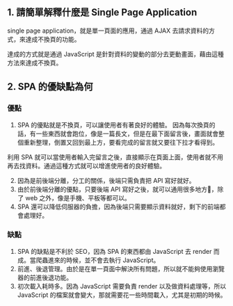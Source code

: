 ## 1.  請簡單解釋什麼是 Single Page Application
single page application，就是單一頁面的應用，通過 AJAX 去請求資料的方式，來達成不換頁的功能。

達成的方式就是通過 JavaScript 是針對資料的變動的部分去更動畫面，藉由這種方法來達成不換頁。


## 2.  SPA 的優缺點為何
### 優點
1. SPA 的優點就是不換頁，可以讓使用者有著良好的體驗。
因為每次換頁的話，有一些東西就會跑位，像是一篇長文，但是在最下面留言後，畫面就會整個重新整理，倒置又回到最上方，要看完成的留言就又要往下拉才看得到。

利用 SPA 就可以當使用者輸入完留言之後，直接顯示在頁面上面，使用者就不用再去找資料。通過這種方式就可以增進使用者的良好體驗。

2. 因為是前後端分離，分工的關係，後端只需負責把 API 寫好就好。
3. 由於前後端分離的優點，只要後端 API 寫好之後，就可以通用很多地方，除了 web 之外，像是手機、平板等都可以。
4. SPA 還可以降低伺服器的負擔，因為後端只需要顯示資料就好，剩下的前端都會處理好。

### 缺點
1. SPA 的缺點是不利於 SEO，因為 SPA 的東西都由 JavaScript 去 render 而成。當爬蟲進來的時候，並不會去執行 JavaScript。
2. 前進、後退管理。由於是在單一頁面中解決所有問題，所以就不能夠使用瀏覽器的前進後退功能。
3. 初次載入耗時多。因為 JavaScript 需要負責 render 以及做資料處理等，所以 JavaScript 的檔案就會變大，那就需要花一些時間載入，尤其是初期的時候。